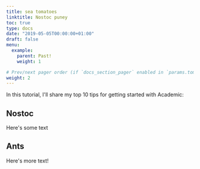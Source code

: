 ```yaml
---
title: sea tomatoes
linktitle: Nostoc puney 
toc: true
type: docs
date: "2019-05-05T00:00:00+01:00"
draft: false
menu:
  example:
    parent: Past!
    weight: 1

# Prev/next pager order (if `docs_section_pager` enabled in `params.toml`)
weight: 2
---
```


In this tutorial, I'll share my top 10 tips for getting started with Academic:

## Nostoc

Here's some text

## Ants

Here's more text!